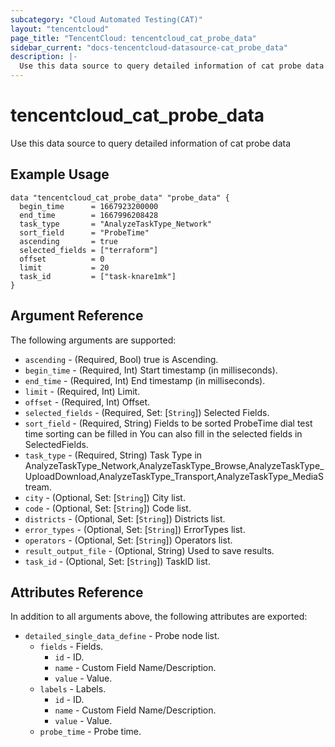 ```yaml
---
subcategory: "Cloud Automated Testing(CAT)"
layout: "tencentcloud"
page_title: "TencentCloud: tencentcloud_cat_probe_data"
sidebar_current: "docs-tencentcloud-datasource-cat_probe_data"
description: |-
  Use this data source to query detailed information of cat probe data
---
```


# tencentcloud_cat_probe_data

Use this data source to query detailed information of cat probe data

## Example Usage

```hcl
data "tencentcloud_cat_probe_data" "probe_data" {
  begin_time      = 1667923200000
  end_time        = 1667996208428
  task_type       = "AnalyzeTaskType_Network"
  sort_field      = "ProbeTime"
  ascending       = true
  selected_fields = ["terraform"]
  offset          = 0
  limit           = 20
  task_id         = ["task-knare1mk"]
}
```

## Argument Reference

The following arguments are supported:

* `ascending` - (Required, Bool) true is Ascending.
* `begin_time` - (Required, Int) Start timestamp (in milliseconds).
* `end_time` - (Required, Int) End timestamp (in milliseconds).
* `limit` - (Required, Int) Limit.
* `offset` - (Required, Int) Offset.
* `selected_fields` - (Required, Set: [`String`]) Selected Fields.
* `sort_field` - (Required, String) Fields to be sorted ProbeTime dial test time sorting can be filled in You can also fill in the selected fields in SelectedFields.
* `task_type` - (Required, String) Task Type in AnalyzeTaskType_Network,AnalyzeTaskType_Browse,AnalyzeTaskType_UploadDownload,AnalyzeTaskType_Transport,AnalyzeTaskType_MediaStream.
* `city` - (Optional, Set: [`String`]) City list.
* `code` - (Optional, Set: [`String`]) Code list.
* `districts` - (Optional, Set: [`String`]) Districts list.
* `error_types` - (Optional, Set: [`String`]) ErrorTypes list.
* `operators` - (Optional, Set: [`String`]) Operators list.
* `result_output_file` - (Optional, String) Used to save results.
* `task_id` - (Optional, Set: [`String`]) TaskID list.

## Attributes Reference

In addition to all arguments above, the following attributes are exported:

* `detailed_single_data_define` - Probe node list.
  * `fields` - Fields.
    * `id` - ID.
    * `name` - Custom Field Name/Description.
    * `value` - Value.
  * `labels` - Labels.
    * `id` - ID.
    * `name` - Custom Field Name/Description.
    * `value` - Value.
  * `probe_time` - Probe time.



